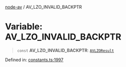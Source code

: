 [node-av](../globals.md) / AV\_LZO\_INVALID\_BACKPTR

# Variable: AV\_LZO\_INVALID\_BACKPTR

> `const` **AV\_LZO\_INVALID\_BACKPTR**: [`AVLZOResult`](../type-aliases/AVLZOResult.md)

Defined in: [constants.ts:1997](https://github.com/seydx/av/blob/f8631fc881b394300b1479f511d55cf1c370a87f/src/constants/constants.ts#L1997)
